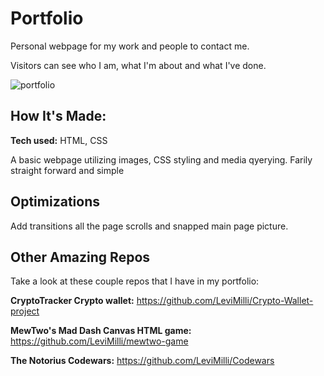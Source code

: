 # Portfolio
Personal webpage for my work and people to contact me.

Visitors can see who I am, what I'm about and what I've done.


![portfolio](https://user-images.githubusercontent.com/107660704/202875239-78ec3095-4a14-4f18-9755-2ac43b9b1b95.JPG)

## How It's Made:

**Tech used:** HTML, CSS

A basic webpage utilizing images, CSS styling and media qyerying. Farily straight forward and simple

## Optimizations
Add transitions all the page scrolls and snapped main page picture.




## Other Amazing Repos
Take a look at these couple repos that I have in my portfolio:

**CryptoTracker Crypto wallet:** https://github.com/LeviMilli/Crypto-Wallet-project

**MewTwo's Mad Dash Canvas HTML game:** https://github.com/LeviMilli/mewtwo-game

**The Notorius Codewars:** https://github.com/LeviMilli/Codewars


